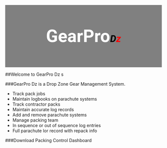 <style>
@import url('https://fonts.googleapis.com/css?family=Roboto');   

#logo em{
  font-size: 55%;
  color: #000000;
}

#logo h3{
  font-size: 400%;
  line-height: 200px;
  font-weight: bold;
  font-family: "Roboto";
  color: #FFFFFF;
}

#logo span {
  color:red;    
}

#logo {
  text-align: center;
  height: 200px;
  background-color: grey;
}
</style>

<div id="logo">
<h3>GearPro<em>D<span>z</span></em></h3> 
</div>

 ##Welcome to GearPro Dz s

###GearPro Dz is a Drop Zone Gear Management System. 

- Track pack jobs
- Maintain logbooks on parachute systems
- Track contractor packs
- Maintain accurate log records
- Add and remove parachute systems
- Manage packing team 
- In sequence or out of sequence log entries
- Full parachute lor record with repack info

 ###Download Packing Control Dashboard




